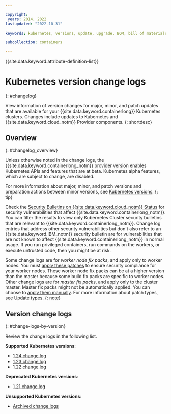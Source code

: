 ```yaml
---

copyright:
 years: 2014, 2022
lastupdated: "2022-10-31"

keywords: kubernetes, versions, update, upgrade, BOM, bill of materials, versions, patch

subcollection: containers

---
```


{{site.data.keyword.attribute-definition-list}}



# Kubernetes version change logs
{: #changelog}

View information of version changes for major, minor, and patch updates that are available for your {{site.data.keyword.containerlong}} Kubernetes clusters. Changes include updates to Kubernetes and {{site.data.keyword.cloud_notm}} Provider components.
{: shortdesc}

## Overview
{: #changelog_overview}

Unless otherwise noted in the change logs, the {{site.data.keyword.containerlong_notm}} provider version enables Kubernetes APIs and features that are at beta. Kubernetes alpha features, which are subject to change, are disabled.

For more information about major, minor, and patch versions and preparation actions between minor versions, see [Kubernetes versions](/docs/containers?topic=containers-cs_versions).
{: tip}

Check the [Security Bulletins on {{site.data.keyword.cloud_notm}} Status](https://cloud.ibm.com/status?component=containers-kubernetes&selected=security) for security vulnerabilities that affect {{site.data.keyword.containerlong_notm}}. You can filter the results to view only Kubernetes Cluster security bulletins that are relevant to {{site.data.keyword.containerlong_notm}}. Change log entries that address other security vulnerabilities but don't also refer to an {{site.data.keyword.IBM_notm}} security bulletin are for vulnerabilities that are not known to affect {{site.data.keyword.containerlong_notm}} in normal usage. If you run privileged containers, run commands on the workers, or execute untrusted code, then you might be at risk.

Some change logs are for _worker node fix packs_, and apply only to worker nodes. You must [apply these patches](/docs/containers?topic=containers-kubernetes-service-cli#cs_worker_update) to ensure security compliance for your worker nodes. These worker node fix packs can be at a higher version than the master because some build fix packs are specific to worker nodes. Other change logs are for _master fix packs_, and apply only to the cluster master. Master fix packs might not be automatically applied. You can choose to [apply them manually](/docs/containers?topic=containers-kubernetes-service-cli#cs_cluster_update). For more information about patch types, see [Update types](/docs/containers?topic=containers-cs_versions#update_types).
{: note}

## Version change logs
{: #change-logs-by-version}

Review the change logs in the following list. 

**Supported Kubernetes versions**:
- [1.24 change log](/docs/containers?topic=containers-changelog_124)
- [1.23 change log](/docs/containers?topic=containers-changelog_123)
- [1.22 change log](/docs/containers?topic=containers-changelog_122)

**Deprecated Kubernetes versions**:
- [1.21 change log](/docs/containers?topic=containers-changelog_121) 

**Unsupported Kubernetes versions**: 
- [Archived change logs](/docs/containers?topic=containers-cs_versions#k8s_version_archive)

